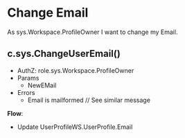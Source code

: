 # Change Email

As sys.Workspace.ProfileOwner I want to change my Email.

## c.sys.ChangeUserEmail()

- AuthZ: role.sys.Workspace.ProfileOwner
- Params
  - NewEMail
- Errors
  - Email is mailformed // See similar message

**Flow**:

- Update UserProfileWS.UserProfile.Email
